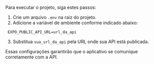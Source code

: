 Para executar o projeto, siga estes passos:

1. Crie um arquivo `.env` na raiz do projeto.
2. Adicione a variável de ambiente conforme indicado abaixo:

```
 EXPO_PUBLIC_API_URL=url_da_api
```

3. Substitua `sua_url_da_api` pela URL onde sua API está publicada.

Essas configurações garantirão que o aplicativo se comunique corretamente com a API.
